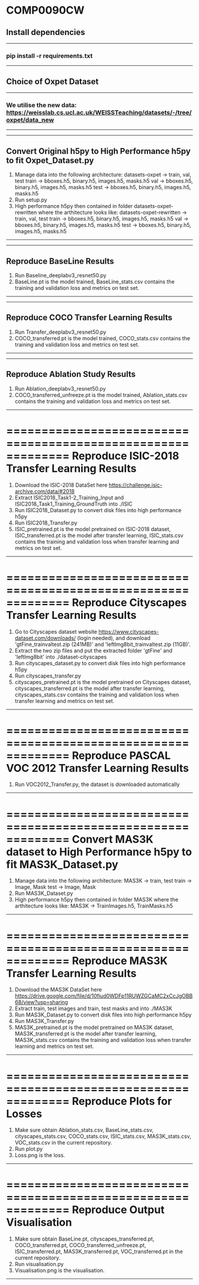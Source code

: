# COMP0090CW

## Install dependencies
-------------------------------------------------------------
### pip install -r requirements.txt
-------------------------------------------------------------

## Choice of Oxpet Dataset
-------------------------------------------------------------
### We utilise the new data: https://weisslab.cs.ucl.ac.uk/WEISSTeaching/datasets/-/tree/oxpet/data_new
-------------------------------------------------------------

-------------------------------------------------------------
Convert Original h5py to High Performance h5py to fit Oxpet_Dataset.py
-------------------------------------------------------------
1. Manage data into the following architecture:
datasets-oxpet -> train, val, test
train -> bboxes.h5, binary.h5, images.h5, masks.h5
val -> bboxes.h5, binary.h5, images.h5, masks.h5
test -> bboxes.h5, binary.h5, images.h5, masks.h5
2. Run setup.py
3. High performance h5py then contained in folder datasets-oxpet-rewritten where the arthitecture looks like:
datasets-oxpet-rewritten -> train, val, test
train -> bboxes.h5, binary.h5, images.h5, masks.h5
val -> bboxes.h5, binary.h5, images.h5, masks.h5
test -> bboxes.h5, binary.h5, images.h5, masks.h5
-------------------------------------------------------------

-------------------------------------------------------------
Reproduce BaseLine Results
-------------------------------------------------------------
1. Run Baseline_deeplabv3_resnet50.py
2. BaseLine.pt is the model trained, BaseLine_stats.csv contains the training and validation loss and metrics on test set.
-------------------------------------------------------------

-------------------------------------------------------------
Reproduce COCO Transfer Learning Results
-------------------------------------------------------------
1. Run Transfer_deeplabv3_resnet50.py
2. COCO_transferred.pt is the model trained, COCO_stats.csv contains the training and validation loss and metrics on test set.
-------------------------------------------------------------

-------------------------------------------------------------
Reproduce Ablation Study Results
-------------------------------------------------------------
1. Run Ablation_deeplabv3_resnet50.py
2. COCO_transferred_unfreeze.pt is the model trained, Ablation_stats.csv contains the training and validation loss and metrics on test set.
-------------------------------------------------------------

=============================================================
Reproduce ISIC-2018 Transfer Learning Results
=============================================================
1. Download the ISIC-2018 DataSet here https://challenge.isic-archive.com/data/#2018
2. Extract ISIC2018_Task1-2_Training_Input and ISIC2018_Task1_Training_GroundTruth into ./ISIC
3. Run ISIC2018_Dataset.py to convert disk files into high performance h5py
4. Run ISIC2018_Transfer.py
5. ISIC_pretrained.pt is the model pretrained on ISIC-2018 dataset, ISIC_transferred.pt is the model after transfer learning, ISIC_stats.csv contains the training and validation loss when transfer learning and metrics on test set.
-------------------------------------------------------------

=============================================================
Reproduce Cityscapes Transfer Learning Results
=============================================================
1. Go to Cityscapes dataset website https://www.cityscapes-dataset.com/downloads/ (login needed), and download 'gtFine_trainvaltest.zip (241MB)' and 'leftImg8bit_trainvaltest.zip (11GB)'.
2. Extract the two zip files and put the extracted folder 'gtFine' and 'leftImg8bit' into ./dataset-cityscapes
3. Run cityscapes_dataset.py to convert disk files into high performance h5py
4. Run cityscapes_transfer.py
5. cityscapes_pretrained.pt is the model pretrained on Cityscapes dataset, cityscapes_transferred.pt is the model after transfer learning, cityscapes_stats.csv contains the training and validation loss when transfer learning and metrics on test set.
-------------------------------------------------------------

=============================================================
Reproduce PASCAL VOC 2012 Transfer Learning Results
=============================================================
1. Run VOC2012_Transfer.py, the dataset is downloaded automatically
-------------------------------------------------------------

=============================================================
Convert MAS3K dataset to High Performance h5py to fit MAS3K_Dataset.py
=============================================================
1. Manage data into the following architecture:
MAS3K -> train, test
train -> Image, Mask
test -> Image, Mask
2. Run MAS3K_Dataset.py
3. High performance h5py then contained in folder MAS3K where the arthitecture looks like:
MAS3K -> TrainImages.h5, TrainMasks.h5
-------------------------------------------------------------

=============================================================
Reproduce MAS3K Transfer Learning Results
=============================================================
1. Download the MAS3K DataSet here https://drive.google.com/file/d/10fiud0WDFp11RUWZGCaMC2xCcJgOBB68/view?usp=sharing
2. Extract train, test images and train, test masks and into ./MAS3K
3. Run MAS3K_Dataset.py to convert disk files into high performance h5py
4. Run MAS3K_Transfer.py
5. MAS3K_pretrained.pt is the model pretrained on MAS3K dataset, MAS3K_transferred.pt is the model after transfer learning, MAS3K_stats.csv contains the training and validation loss when transfer learning and metrics on test set.
-------------------------------------------------------------

=============================================================
Reproduce Plots for Losses
=============================================================
1. Make sure obtain Ablation_stats.csv, BaseLine_stats.csv, cityscapes_stats.csv, COCO_stats.csv, ISIC_stats.csv, MAS3K_stats.csv, VOC_stats.csv in the current repository.
2. Run plot.py
3. Loss.png is the loss.
-------------------------------------------------------------

=============================================================
Reproduce Output Visualisation
=============================================================
1. Make sure obtain BaseLine.pt, cityscapes_transferred.pt, COCO_transferred.pt, COCO_transferred_unfreeze.pt, ISIC_transferred.pt, MAS3K_transferred.pt, VOC_transferred.pt in the current repository.
2. Run visualisation.py
3. Visualisation.png is the visualisation.
-------------------------------------------------------------
